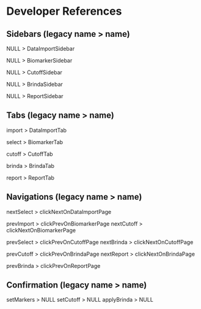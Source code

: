 # Developer References

## Sidebars (legacy name > name)

NULL > DataImportSidebar

NULL > BiomarkerSidebar

NULL > CutoffSidebar

NULL > BrindaSidebar

NULL > ReportSidebar

## Tabs (legacy name > name)

import > DataImportTab

select > BiomarkerTab

cutoff > CutoffTab

brinda > BrindaTab

report > ReportTab


## Navigations (legacy name > name)

nextSelect > clickNextOnDataImportPage

prevImport > clickPrevOnBiomarkerPage
nextCutoff > clickNextOnBiomarkerPage

prevSelect > clickPrevOnCutoffPage
nextBrinda > clickNextOnCutoffPage

prevCutoff > clickPrevOnBrindaPage
nextReport > clickNextOnBrindaPage

prevBrinda > clickPrevOnReportPage

## Confirmation (legacy name > name)

setMarkers > NULL
setCutoff > NULL
applyBrinda > NULL
